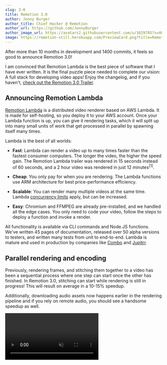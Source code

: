 ```yaml
---
slug: 3-0
title: Remotion 3.0
author: Jonny Burger
author_title: Chief Hacker @ Remotion
author_url: https://github.com/JonnyBurger
author_image_url: https://avatars2.githubusercontent.com/u/1629785?s=460&u=12eb94da6070d00fc924761ce06e3a428d01b7e9&v=4
image: https://remotion-still.herokuapp.com/PreviewCard.png?title=Remotion%203.0&description=@remotion/lambda,%20faster%20rendering,%20renderMedia()%20and%20React%2018
---
```


After more than 10 months in development and 1400 commits, it feels so good to announce Remotion 3.0!

I am convinced that Remotion Lambda is the best piece of software that I have ever written. It is the final puzzle piece needed to complete our vision: A full stack for developing video apps! Enjoy the changelog, and if you haven't, [check out the Remotion 3.0 Trailer](https://www.youtube.com/watch?v=GN2jkJphR5M).

## Announcing Remotion Lambda

[Remotion Lambda](/lambda) is a distributed video renderer based on AWS Lambda. It is made for self-hosting, so you deploy it to your AWS account. Once your Lambda function is up, you can give it rendering tasks, which it will split up into many small units of work that get processed in parallel by spawning itself many times.

Lambda is the best of all worlds:

- **Fast**: Lambda can render a video up to many times faster than the fastest consumer computers. The longer the video, the higher the speed gain. The Remotion Lambda trailer was rendered in 15 seconds instead of 60 seconds, and a 2 hour video was rendered in just 12 minutes<sup>[1]</sup>.

- **Cheap**: You only pay for when you are rendering. The Lambda functions use ARM architecture for best price-performance efficiency.

- **Scalable**: You can render many multiple videos at the same time. Lambda [concurrency limits](/docs/lambda/troubleshooting/rate-limit) apply, but can be increased.

- **Easy**: Chromium and FFMPEG are already pre-installed, and we handled all the edge cases. You only need to code your video, follow the steps to deploy a function and invoke a render.

All functionality is available via CLI commands and Node.JS functions. We've written 45 pages of documentation, released over 50 alpha versions to testers, and written many tests from unit to end-to-end. Lambda is mature and used in production by companies like [Combo](https://joincombo.com) and [Jupitrr](https://jupitrr.com).

## Parallel rendering and encoding

Previously, rendering frames, and stitching them together to a video has been a sequential process where one step can start once the other has finished. In Remotion 3.0, stitching can start while rendering is still in progress! This will result on average in a 10-15% speedup.

Additionally, downloading audio assets now happens earlier in the rendering pipeline and if you rely on remote audio, you should see a handsome speedup as well.

<video src="/img/renderandencode.mp4" muted autoPlay loop playsInline/>

## New `renderMedia()` API

A new function has been added to `@remotion/renderer` called [`renderMedia()`](/docs/renderer/render-media). It combines already existing functions [renderFrames()](/docs/renderer/render-frames) and [stitchFramesToVideo()](/docs/renderer/stitch-frames-to-video) but takes advantage of the new parallel rendering pipeline. It can render videos as well as audio and requires fewer arguments, so it's a win for speed and ease of use!

## New `openBrowser()` API

Since opening and closing a browser instance can take time, we introduce a new API called [`openBrowser()`](/docs/renderer/open-browser) for opening an instance of Puppeteer that you can use across the SSR APIs: [`renderMedia()`](/docs/renderer/render-media), [`renderStill()`](/docs/renderer/render-still), [`getCompositions()`](/docs/renderer/get-compositions), and [`renderFrames()`](/docs/renderer/render-frames).

## Config file can now import other files.

In the `remotion.config.ts` file, you can now import other files. Under the hood, we use ESBuild instead of Typescript to read the file. This was a paint point before: Node.JS APIs don't read from the config file and require you to specify the options explicitly. Configuration such as a [Webpack config override](/docs/webpack) could not be shared in a good way between CLI and Node.JS renders so far, which we address with this change.

## React 18 supported

React 18 is now supported and we recommend that you upgrade to it. See our [React 18 upgrade guide](/docs/react-18) on how to do it!

## Node 14, ESLint 8

Keeping our stack modern allows us to move faster and also, eliminate dependencies.

With Remotion 3.0, support for Node 12 is dropped, and we officially support Node 18.
Our ESLint config has been updated to take advantage of ESLint 8, which is now also officially supported.

## How to update

Read the [migration guide](/docs/3-0-migration) to update to Remotion 3.0. The most severe breaking changes revolve around server-side rendering in an attempt to make it faster and simpler. Other than SSR changes and the Node 14 requirement, nothing should break.

---

[1] See [the trailer repository](https://github.com/remotion-dev/trailer-lambda) for instructions on how to reproduce.

[2] Rendering the composition `2hrvideo` in the `example` folder in the Remotion repository with `--frames-per-lambda=1080`, a Lambda function running on the `arm64` architecture with 2048MB RAM, on warm Lambdas in the us-east-1 region.
